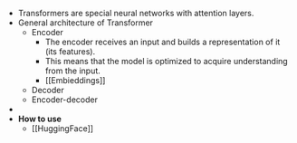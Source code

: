 - Transformers are special neural networks with attention layers.
- General architecture of Transformer
	- Encoder
		- The encoder receives an input and builds a representation of it (its features).
		- This means that the model is optimized to acquire understanding from the input.
		- [[Embieddings]]
	- Decoder
	- Encoder-decoder
-
- **How to use**
	- [[HuggingFace]]